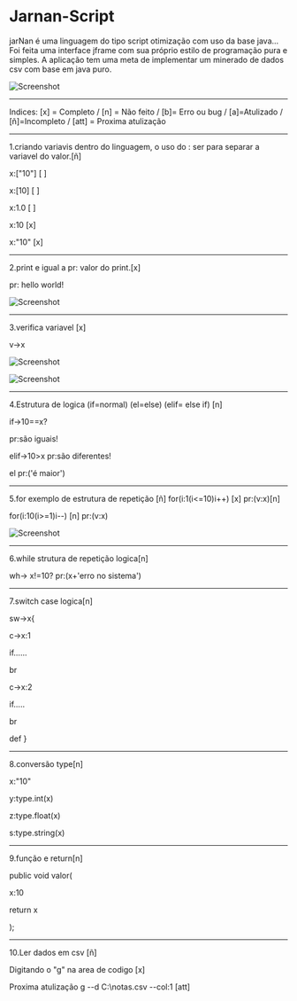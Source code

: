 # Jarnan-Script

jarNan é uma linguagem do tipo script otimização com uso da base java...
Foi feita uma interface jframe com sua próprio estilo de programação pura e simples.
A aplicação tem uma meta de implementar um minerado de dados csv com base em java puro.


 ![Screenshot](https://uploaddeimagens.com.br/images/002/516/374/original/jarnan.png?1574809518)


____________________________________________________________________________________________________________________________________

Indices: [x] = Completo / [n] = Não feito  / [b]= Erro ou bug / [a]=Atulizado / [ñ]=Incompleto / [att] = Proxima atulização


____________________________________________________________________________________________________________________________________

1.criando variavis dentro do linguagem, o uso do : ser para separar a variavel do valor.[ñ]

x:["10"] [ ] 

x:[10]   [ ]

x:1.0    [ ]

x:10     [x]

x:"10"   [x]

____________________________________________________________________________________________________________________________________
2.print e igual a pr: valor do print.[x]

pr: hello world!

![Screenshot](https://uploaddeimagens.com.br/images/002/516/380/original/jarnanprint.png?1574809780)


____________________________________________________________________________________________________________________________________
3.verifica variavel [x]

v->x

![Screenshot](https://uploaddeimagens.com.br/images/002/516/307/original/jarnanvariavel.png?1574804712)

![Screenshot](https://uploaddeimagens.com.br/images/002/516/351/original/jarnanverificarVariavel.png?1574808128)


____________________________________________________________________________________________________________________________________
4.Estrutura de logica (if=normal) (el=else) (elif= else if) [n]

if->10==x?

pr:são iguais!

elif->10>x
pr:são diferentes!

el
pr:('é maior')
____________________________________________________________________________________________________________________________________


5.for exemplo de estrutura de repetição [ñ]
for(i:1(i<=10)i++) [x]
pr:(v:x)[n]


for(i:10(i>=1)i--) [n]
pr:(v:x)



![Screenshot](https://uploaddeimagens.com.br/images/002/516/390/original/jarnanfor.png?1574810208)
____________________________________________________________________________________________________________________________________


6.while strutura de repetição logica[n]

wh-> x!=10?
pr:(x+'erro no sistema')

____________________________________________________________________________________________________________________________________

7.switch case logica[n]

sw->x{

c->x:1

if......

br

c->x:2

if.....

br

def
}
____________________________________________________________________________________________________________________________________

8.conversão type[n]

x:"10"

y:type.int(x)

z:type.float(x)

s:type.string(x)
____________________________________________________________________________________________________________________________________
9.função e return[n]

public void valor(

x:10

return x

);
____________________________________________________________________________________________________________________________________
10.Ler dados em csv [ñ]


Digitando o "g" na area de codigo [x]
                                              
Proxima atulização  g --d C:\\notas.csv --col:1 [att]
                                             


